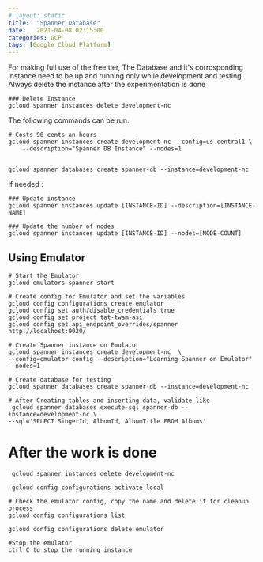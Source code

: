 ```yaml
---
# layout: static
title:  "Spanner Database"
date:   2021-04-08 02:15:00
categories: GCP
tags: [Google Cloud Platform]
---
```


For making full use of the free tier, The Database and it's corrosponding instance need to be up and running only while development and testing.
Always delete the instance after the experimentation is done

```shell
### Delete Instance
gcloud spanner instances delete development-nc
```

The following commands can be run.

```shell
# Costs 90 cents an hours
gcloud spanner instances create development-nc --config=us-central1 \
    --description="Spanner DB Instance" --nodes=1


gcloud spanner databases create spanner-db --instance=development-nc
```

If needed :

```shell
### Update instance
gcloud spanner instances update [INSTANCE-ID] --description=[INSTANCE-NAME]

### Update the number of nodes
gcloud spanner instances update [INSTANCE-ID] --nodes=[NODE-COUNT]
```

## Using Emulator

```shell
# Start the Emulator
gcloud emulators spanner start

# Create config for Emulator and set the variables
gcloud config configurations create emulator
gcloud config set auth/disable_credentials true
gcloud config set project tat-twam-asi
gcloud config set api_endpoint_overrides/spanner http://localhost:9020/

# Create Spanner instance on Emulator
gcloud spanner instances create development-nc  \
--config=emulator-config --description="Learning Spanner on Emulator" --nodes=1

# Create database for testing
gcloud spanner databases create spanner-db --instance=development-nc

# After Creating tables and inserting data, validate like 
 gcloud spanner databases execute-sql spanner-db --instance=development-nc \
--sql='SELECT SingerId, AlbumId, AlbumTitle FROM Albums'

```


# After the work is done
```shell
 gcloud spanner instances delete development-nc  

 gcloud config configurations activate local  

# Check the emulator config, copy the name and delete it for cleanup process
gcloud config configurations list   

gcloud config configurations delete emulator 

#Stop the emulator
ctrl C to stop the running instance
```